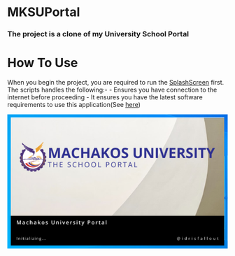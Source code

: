# MKSUPortal
### The project is a clone of my University School Portal

# How To Use
When you begin the project, you are required to run the [SplashScreen][splash-screen] first.
The scripts handles the following:-
    -  Ensures you have connection to the internet before proceeding
    -  It ensures you have the latest software requirements to use this application(See [here](#how-to-use))

![SPLASH...](screenshots/splash.png?raw=true "Optional Title")



[splash-screen]: splash_screen.py